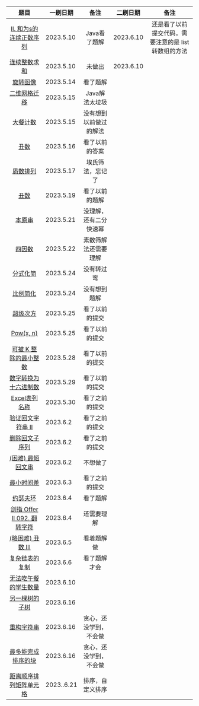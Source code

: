 |                             题目                             | 一刷日期   |          备注          | 二刷日期  |                         备注                         |
| :----------------------------------------------------------: | ---------- | :--------------------: | --------- | :--------------------------------------------------: |
| [II. 和为s的连续正数序列](https://leetcode.cn/problems/he-wei-sde-lian-xu-zheng-shu-xu-lie-lcof/description/) | 2023.5.10  |      Java看了题解      | 2023.6.10 | 还是看了以前提交代码，需要注意的是 list 转数组的方法 |
| [连续整数求和](https://leetcode.cn/problems/consecutive-numbers-sum/description/) | 2023.5.10  |         未做出         | 2023.6.10 |                                                      |
| [旋转图像](https://leetcode.cn/problems/rotate-image/description/) | 2023.5.14  |        看了题解        |           |                                                      |
| [二维网格迁移](https://leetcode.cn/problems/shift-2d-grid/description/) | 2023.5.15  |     Java解法太垃圾     |           |                                                      |
| [大餐计数](https://leetcode.cn/problems/count-good-meals/description/) | 2023.5.15  | 没有想到以前做过的解法 |           |                                                      |
| [丑数](https://leetcode.cn/problems/chou-shu-lcof/description/) | 2023.5.16  |     看了以前的答案     |           |                                                      |
| [质数排列](https://leetcode.cn/problems/prime-arrangements/description/) | 2023.5.17  |    埃氏筛法，忘记了    |           |                                                      |
| [丑数](https://leetcode.cn/problems/ugly-number/description/) | 2023.5.19  |     看了以前的题解     |           |                                                      |
|   [本原串](http://acm.hdu.edu.cn/showproblem.php?pid=2197)   | 2023.5.21  | 没理解，还有二分快速幂 |           |                                                      |
| [四因数](https://leetcode.cn/problems/four-divisors/description/) | 2023.5.22  |  素数筛解法还需要理解  |           |                                                      |
| [分式化简](https://leetcode-cn.com/problems/deep-dark-fraction/) | 2023.5.24  |       没有转过弯       |           |                                                      |
|      [比例简化](https://www.luogu.com.cn/problem/P2118)      | 2023.5.24  |      没有想到题解      |           |                                                      |
| [超级次方](https://leetcode.cn/problems/super-pow/description/) | 2023.5.25  |     看了以前的提交     |           |                                                      |
| [ Pow(x, n)](https://leetcode.cn/problems/powx-n/description/) | 2023.5.25  |     看了以前的提交     |           |                                                      |
| [可被 K 整除的最小整数](https://leetcode-cn.com/problems/smallest-integer-divisible-by-k/) | 2023.5.28  |     看了以前的提交     |           |                                                      |
| [ 数字转换为十六进制数](https://leetcode-cn.com/problems/convert-a-number-to-hexadecimal/) | 2023.5.29  |     看了以前的提交     |           |                                                      |
| [ Excel表列名称](https://leetcode-cn.com/problems/excel-sheet-column-title/) | 2023.5.30  |     看了之前的提交     |           |                                                      |
| [验证回文字符串 Ⅱ](https://leetcode-cn.com/problems/valid-palindrome-ii/) | 2023.6.2   |     看了之前的提交     |           |                                                      |
| [删除回文子序列](https://leetcode-cn.com/problems/remove-palindromic-subsequences/) | 2023.6.2   |     看了之前的提交     |           |                                                      |
| [(困难) 最短回文串](https://leetcode-cn.com/problems/shortest-palindrome/) | 2023.6.2   |        不想做了        |           |                                                      |
| [最小时间差](https://leetcode-cn.com/problems/minimum-time-difference/) | 2023.6.3   |     看了之前的提交     |           |                                                      |
| [约瑟夫环](https://leetcode-cn.com/problems/yuan-quan-zhong-zui-hou-sheng-xia-de-shu-zi-lcof/) | 2023.6.4   |        看了题解        |           |                                                      |
| [剑指 Offer II 092. 翻转字符](https://leetcode.cn/problems/cyJERH/description/) | 2023.6.4   |       还需要理解       |           |                                                      |
| [ (略困难) 丑数 III](https://leetcode-cn.com/problems/ugly-number-iii/) | 2023.6.5   |       看着题解做       |           |                                                      |
| [复杂链表的复制](https://leetcode.cn/problems/fu-za-lian-biao-de-fu-zhi-lcof/description/) | 2023.6.6   |      看了题解才会      |           |                                                      |
| [无法吃午餐的学生数量](https://leetcode.cn/problems/number-of-students-unable-to-eat-lunch/description/) | 2023.6.10  |                        |           |                                                      |
| [另一棵树的子树](https://leetcode.cn/problems/subtree-of-another-tree/description/) | 2023.6.16  |                        |           |                                                      |
| [重构字符串](https://leetcode.cn/problems/reorganize-string/description/) | 2023.6.16  | 贪心，还没学到，不会做 |           |                                                      |
| [ 最多能完成排序的块](https://leetcode.cn/problems/max-chunks-to-make-sorted/description/) | 2023.6.16  | 贪心，还没学到，不会做 |           |                                                      |
| [距离顺序排列矩阵单元格](https://leetcode.cn/problems/matrix-cells-in-distance-order/description/) | 2023..6.21 |    排序，自定义排序    |           |                                                      |




